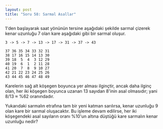 ```yaml
---
layout: post
title: "Soru 58: Sarmal Asallar"
---
```



1'den başlayarak saat yönünün tersine aşağıdaki şekilde sarmal çizerek kenar uzunluğu 7 olan kare aşağıdaki gibi bir sarmal oluşur.

```3 -> 5 -> 7 -> 13 -> 17 -> 31 -> 37 -> 43```

```
37 36 35 34 33 32 31
38 17 16 15 14 13 30
39 18  5  4  3 12 29
40 19  6  1  2 11 28
41 20  7  8  9 10 27
42 21 22 23 24 25 26
43 44 45 46 47 48 49
````
Karelerin sağ alt köşegen boyunca yer alması ilginçtir, ancak daha ilginç olan, her iki köşegen boyunca uzanan 13 sayıdan 8'inin asal olmasıdır; yani 8/13 ≈ %62 oranındadır.

Yukarıdaki sarmalın etrafına tam bir yeni katman sarılırsa, kenar uzunluğu 9 olan kare bir sarmal oluşacaktır. Bu işleme devam edilirse, her iki köşegendeki asal sayıların oranı  %10'un altına düştüğü kare sarmalın kenar uzunluğu nedir?
